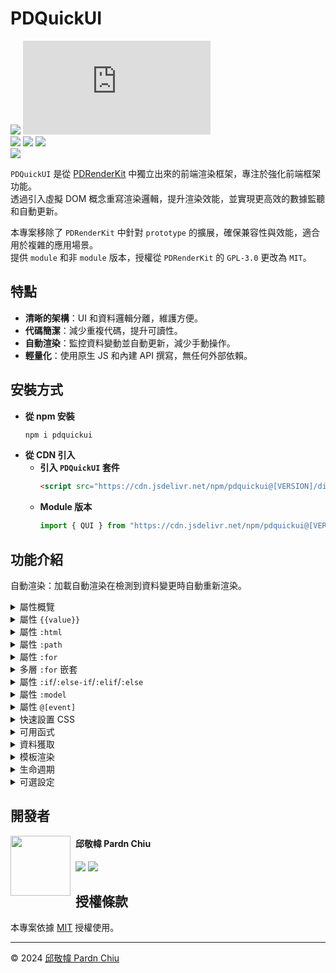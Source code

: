 # PDQuickUI

![](https://img.shields.io/badge/tag-JavaScript%20Library-bb4444) ![](https://img.shields.io/github/size/pardnchiu/PDQuickUI/dist%2FPDQuickUI.js)<br>
[![](https://img.shields.io/github/v/release/pardnchiu/PDQuickUI)](https://github.com/pardnchiu/PDQuickUI) [![](https://img.shields.io/npm/v/pdquickui)](https://www.npmjs.com/package/pdquickui) ![](https://img.shields.io/github/license/pardnchiu/PDQuickUI)<br>
[![](https://img.shields.io/badge/read-English%20Version-ffffff)](https://github.com/pardnchiu/PDQuickUI/blob/main/README.en.md)

`PDQuickUI` 是從 [PDRenderKit](https://github.com/pardnchiu/PDRenderKit) 中獨立出來的前端渲染框架，專注於強化前端框架功能。<br>
透過引入虛擬 DOM 概念重寫渲染邏輯，提升渲染效能，並實現更高效的數據監聽和自動更新。<br>

本專案移除了 `PDRenderKit` 中針對 `prototype` 的擴展，確保兼容性與效能，適合用於複雜的應用場景。<br>
提供 `module` 和非 `module` 版本，授權從 `PDRenderKit` 的 `GPL-3.0` 更改為 `MIT`。<br>

## 特點

- **清晰的架構**：UI 和資料邏輯分離，維護方便。
- **代碼簡潔**：減少重複代碼，提升可讀性。
- **自動渲染**：監控資料變動並自動更新，減少手動操作。
- **輕量化**：使用原生 JS 和內建 API 撰寫，無任何外部依賴。

## 安裝方式

- **從 npm 安裝**
    ```bash
    npm i pdquickui
    ```
- **從 CDN 引入**
    - **引入 `PDQuickUI` 套件**
        ```html
        <script src="https://cdn.jsdelivr.net/npm/pdquickui@[VERSION]/dist/PDQuickUI.js"></script>
        ```
    - **Module 版本**
        ```javascript
        import { QUI } from "https://cdn.jsdelivr.net/npm/pdquickui@[VERSION]/dist/PDQuickUI.module.js";
        ```

## 功能介紹
自動渲染：加載自動渲染在檢測到資料變更時自動重新渲染。

<details>
<summary>屬性概覽</summary>

| 屬性 | 描述 |
| --- | --- |
| `{{value}}` | 將文字插入到 HTML 標籤中，並隨資料變更自動更新。 |
| `:path` | 搭配 `temp` 標籤，用於將外部文件中的 HTML 片段加載到當前頁面。 |
| `:html` | 使用文本替換元素的 `innerHTML`。 |
| `:for` | 支援 `item in items`、`(item, index) in items`、`(key, value) in object` 格式，遍歷資料集合，生成對應的 HTML 元素。 |
| `:if`<br>`:else-if`<br>`:elif`<br>`:else` | 根據條件顯示或隱藏元素，實現分支邏輯。 |
| `:model` | 將資料綁定到表單元素（如 `input`），當輸入變更時自動更新資料。 |
| `:hide` | 根據特定條件隱藏元素。 |
| `:animation` | 用於指定元素的過渡效果，如 `fade-in` 或 `expand`，以增強用戶體驗。 |
| `:mask` | 控制區塊載入時的動畫效果，支援 `true|false|1|0`，提升載入動態視覺效果。 |
| `:[attr]` | 設定元素屬性，例如 `ID`、`class`、圖像來源等。<br>範例：`:id`、`:class`、`:src`、`:alt`、`:href`... |
| `@[event]` | 添加事件監聽器，當事件觸發時執行指定操作。<br>範例：`@click`、`@input`、`@mousedown`... |

</details>

<details>
<summary>屬性 <code>{{value}}</code></summary>

- index.html
    ```HTML
    <h1>{{ title }}</h1>
     <script>
        const app = new QUI({
            id: "app",
            data: {
                title: "test"
            }
        });
    </script>
    ```
- Result
    ```HTML
    <body id="app">
        <h1>test</h1>
    </body>
    ```


</details>

<details>
<summary>屬性 <code>:html</code></summary>

- index.html
    ```HTML
    <section :html="html"></section>
     <script>
        const app = new QUI({
            id: "app",
            data: {
                html: "<b>innerHtml</b>"
            }
        });
    </script>
    ```
- Result
    ```HTML
    <body id="app">
        <section>
            <b>innerHtml</b>
        </section>
    </body>
    ```


</details>

<details>
<summary>屬性 <code>:path</code></summary>

*確保測試時已禁用瀏覽器中的本地文件限制或使用實時服務器。*

- test.html
    ```html
    <h1>path heading</h1>
    <p>path content</p>
    ```
- index.html
    ```html
    <body id="app">
        <temp :path="./test.html"></temp>
    </body>
    <script>
        const app = new QUI({
            id: "app"
        });
    </script>
    ```
- Result
    ```html
    <body id="app">
        <!-- 直接插入 PATH 內容 -->
        <h1>path heading</h1>
        <p>path content</p>
    </body>
    ```

</details>

<details>
<summary>屬性 <code>:for</code></summary>

- index.html
    ```html
    <body id="app">
        <ul>
            <li :for="(item, index) in ary" :id="item" :index="index">{{ item }} {{ CALC(index + 1) }}</li>
        </ul>
    </body>
    <script>
        const app = new QUI({
            id: "app",
            data: {
                ary: ["test1", "test2", "test3"]
            }
        });
    </script>
    ```
- Result
    ```html
    <body id="app">
        <li id="test1" index="0">test1 1</li>
        <li id="test2" index="1">test2 2</li>
        <li id="test3" index="2">test3 3</li>
    </body>
    ```

</details>

<details>
<summary>多層 <code>:for</code> 嵌套</summary>

- index.html
    ```html
    <body id="app">
    <ul>
        <li :for="(key, val) in obj">
            {{ key }}: {{ val.name }}
            <ul>
                <li :for="item in val.ary">
                    {{ item.name }}
                    <ul>
                        <li :for="(item1, index1) in item.ary1">
                            {{ CALC(index1 + 1) }}. {{ item1.name }} - ${{ item1.price }}
                        </li>
                    </ul>
                </li>
            </ul>
        </li>
    </ul>
    </body>
    <script>
        const app = new QUI({
            id: "app",
            data: {
                obj: {
                    food: {
                        name: "Food",
                        ary: [
                            {
                                name: 'Snacks',
                                ary1: [
                                    { name: 'Potato Chips', price: 10 },
                                    { name: 'Chocolate', price: 8 }
                                ]
                            },
                            {
                                name: 'Beverages',
                                ary1: [
                                    { name: 'Juice', price: 5 },
                                    { name: 'Tea', price: 3 }
                                ]
                            }
                        ]
                    },
                    home: {
                        name: 'Home',
                        ary: [
                            {
                                name: 'Furniture',
                                ary1: [
                                    { name: 'Sofa', price: 300 },
                                    { name: 'Table', price: 150 }
                                ]
                            },
                            {
                                name: 'Decorations',
                                ary1: [
                                    { name: 'Picture Frame', price: 20 },
                                    { name: 'Vase', price: 15 }
                                ]
                            }
                        ]
                    }
                }
            }
        });
    </script>
    ```
- Result
    ```html
    <body id="app">
    <ul>
        <li>food: Food
            <ul>
                <li>Snacks
                    <ul>
                        <li>1. Potato Chips - $10</li>
                        <li>2. Chocolate - $8</li>
                    </ul>
                    </li>
                <li>Beverages
                    <ul>
                        <li>1. Juice - $5</li>
                        <li>2. Tea - $3</li>
                    </ul>
                </li>
            </ul>
        </li>
        <li>home: Home
            <ul>
                <li>Furniture
                    <ul>
                        <li>1. Sofa - $300</li>
                        <li>2. Table - $150</li>
                    </ul>
                </li>
                <li>Decorations
                    <ul>
                        <li>1. Picture Frame - $20</li>
                        <li>2. Vase - $15</li>
                    </ul>
                </li>
            </ul>
        </li>
    </ul>
    </body>
    ```

</details>

<details>
<summary>屬性 <code>:if</code>/<code>:else-if</code>/<code>:elif</code>/<code>:else</code></summary>

- index.html
    ```html
    <body id="app">
        <h1 :if="heading == 1">{{ title }} {{ heading }}</h1>
        <h2 :else-if="isH2">{{ title }} {{ heading }}</h2>
        <h3 :else-if="heading == 3">{{ title }} {{ heading }}</h3>
        <h4 :else>{{ title }} {{ heading }}</h4>
    </body>
    <script>
        const app = new QUI({
            id: "app",
            data: {
                heading: [Number|null],
                isH2: [Boolean|null],
                title: "test"
            }
        });
    </script>
    ```
- Result: `heading = 1`
    ```html
    <body id="app">
        <h1>test 1</h1>
    </body>
    ```
- Result: `heading = null && isH2 = true`
    ```html
    <body id="app">
        <h2>test </h2>
    </body>
    ```
- Result: `heading = 3 && isH2 = null`
    ```html
    <body id="app">
        <h3>test 3</h3>
    </body>
    ```
- Result: `heading = null && isH2 = null`
    ```html
    <body id="app">
        <h4>test </h4>
    </body>
    ```

</details>

<details>
<summary>屬性 <code>:model</code></summary>

- index.html
    ```html
    <body id="app">
        <input type="password" :model="password">
        <button @click="show">test</button>
    </body>
    <script>
        const app = new QUI({
            id: "app",
            data: {
                password: null,
            },
            event: {
                show: function(e){
                    alert("Password:", app.data.password);
                }
            }
        });
    </script>
    ```
    
</details>

<details>
<summary>屬性 <code>@[event]</code></summary>

- index.html
    ```html
    <body id="app">
        <button @click="test">test</button>
    </body>
    <script>
        const app = new QUI({
            id: "app",
            event: {
                test: function(e){
                    alert(e.target.innerText + " clicked");
                }
            }
        });
    </script>
    ```
    
</details>

<details>
<summary>快速設置 CSS</summary>

`:padding`, `:margin`, `:border`, `:border-radius`, `:outline`, `:box-sahdow`, `:bg-image`, `:bg-attachment`, `:bg-blend-mode`, `:bg-clip`, `:bg-origin`, `:bg-position`, `:bg-position-x`, `:bg-position-y`, `:bg-repeat`, `:bg-size`, `:bg-color`, `:color`

</details>

<details>
<summary>可用函式</summary>

- `LENGTH()`:
    - index.html
        ```HTML
        <body id="app">
            <p>Total: {{ LENGTH(array) }}</p>
        </body>
        <script>
            const app = new QUI({
                id: "app",
                data: {
                    array: [1, 2, 3, 4]
                }
            });
        </script>
        ```
    - result
        ```HTML
        <body id="app">
            <p>Total: 4</p>
        </body>
        ```
- `CALC()`:
    - index.html
        ```HTML
        <body id="app">
            <p>calc: {{ CALC(num * 10) }}</p>
        </body>
        <script>
            const app = new QUI({
                id: "app",
                data: {
                    num: 1
                }
            });
        </script>
        ```
    - result
        ```HTML
        <body id="app">
            <p>calc: 10</p>
        </body>
        ```
- `UPPER()` / `LOWER()`
    - index.html
        ```HTML
        <body id="app">
            <p>{{ UPPER(test1) }} {{ LOWER(test2) }}</p>
        </body>
        <script>
            const app = new QUI({
                id: "app",
                data: {
                    test1: "upper",
                    test2: "LOWER"
                }
            });
        </script>
        ```
    - result
        ```HTML
        <body id="app">
            <p>UPPER lower</p>
        </body>
        ```
- `DATE(num, format)`:
    - index.html
        ```HTML
        <body id="app">
            <p>{{ DATE(now, YYYY-MM-DD hh:mm:ss) }}</p>
        </body>
        <script>
            const app = new QUI({
                id: "app",
                data: {
                    now: Math.floor(Date.now() / 1000)
                }
            });
        </script>
        ```
    - result
        ```HTML
        <body id="app">
            <p>2024-08-17 03:40:47</p>
        </body>
        ```

</details>

<details>
<summary>資料獲取</summary>

```html
<body id="app">
    <input type="text" :model="test">
    <button @click="get">測試</button>
</body>
<script>
    const app = new QUI({
        id: "app",
        data: {
            // 給 input 綁定的值
            test: 123
        },
        event: {
            get: _ => {
                // 點擊時彈出內容為 test 值的通知
                alert(app.data.test);
            }
        }
    });
</script>
```

</details>

<details>
<summary>模板渲染</summary>

- index.html
    ```HTML
    <body id="app"></body>
    <script>
        const test = new QUI({
            id: "app",
            data: {
                hint: "hint 123",
                title: "test 123"
            },
            render: () => {
                return `
                    "{{ hint }}",
                    h1 {
                        style: "background: red;", 
                        children: [ 
                            "{{ title }}"
                        ]
                    }`
            }
        })
    </script>
    ```
- Result
    ```HTML
    <body id="app">
        hint 123
        <h1 style="background: red;">test 123</h1>
    </body>
    ```

</details>

<details>
<summary>生命週期</summary>

```html
<body id="app"></body>
<script>
    const app = new QUI({
        id: "app",
        when: {
            before_mount: function () {
                // 停止渲染
                // retuen false 
            },
            mounted: function () {
                console.log("已掛載");
            },
            before_update: function () {
                // 停止更新
                // retuen false 
            },
            updated: function () {
                console.log("已更新");
            },
            before_destroy: function () {
                // 停止銷毀
                // retuen false 
            },
            destroyed: function () {
                console.log("已銷毀");
            }
        }
    });
</script>
```

</details>

<details>
<summary>可選設定</summary>

- test.svg
    ```XML
    <svg width="24" height="24" viewBox="0 0 24 24" fill="none" xmlns="http://www.w3.org/2000/svg">
    <line x1="18" y1="6" x2="6" y2="18" stroke="black" stroke-width="2" stroke-linecap="round"/>
    <line x1="6" y1="6" x2="18" y2="18" stroke="black" stroke-width="2" stroke-linecap="round"/>
    </svg>
    ```
- index.html
    ```html
    <body id="app">
        <temp-svg :src="test.svg"></temp-svg>
        <temp-svg src="svg"></temp-svg>
        <img :lazyload="image">
        <img lazyload="test.jpg">
    </body>
    <script>
        const app = new QUI({
            id: "app",
            data: {
                svg: "test.svg",
                image: "test.jpg"
            },
            option: {
                lazyload: true, // 圖片延遲加載: true|false (預設: true)
                svg: true       // SVG 檔案轉換: true|false (預設: true)
            }
        });
    </script>
    ```
- result
    ```html
    <body id="app">
        <!-- 直接插入 SVG 檔案 -->
        <svg width="24" height="24" viewBox="0 0 24 24" fill="none" xmlns="http://www.w3.org/2000/svg">
            <line x1="18" y1="6" x2="6" y2="18" stroke="black" stroke-width="2" stroke-linecap="round">
            <line x1="6" y1="6" x2="18" y2="18" stroke="black" stroke-width="2" stroke-linecap="round">
        </svg>
        <!-- 會在元素進入畫面時讀取 -->
        <img src="test.jpg">
    </body>
    ```

</details>

## 開發者

<img src="https://avatars.githubusercontent.com/u/25631760" align="left" width="96" height="96" style="margin-right: 0.5rem;" />

<h4 style="padding-top: 0">邱敬幃 Pardn Chiu</h4>

[![](https://pardn.io/image/mail.svg)](mailto:dev@pardn.io) [![](https://skillicons.dev/icons?i=linkedin)](https://linkedin.com/in/pardnchiu) 

## 授權條款

本專案依據 [MIT](https://github.com/pardnchiu/PDMarkdownKit/blob/main/LICENSE) 授權使用。

***

©️ 2024 [邱敬幃 Pardn Chiu](https://www.linkedin.com/in/pardnchiu)

